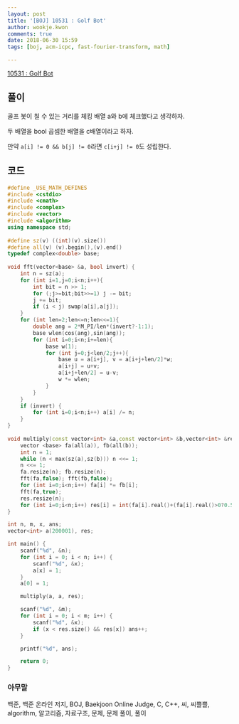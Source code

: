 ```yaml
---
layout: post
title: '[BOJ] 10531 : Golf Bot'
author: wookje.kwon
comments: true
date: 2018-06-30 15:59
tags: [boj, acm-icpc, fast-fourier-transform, math]

---
```


[10531 : Golf Bot](https://www.acmicpc.net/problem/10531)  

## 풀이

골프 봇이 칠 수 있는 거리를 체킹 배열 a와 b에 체크했다고 생각하자.

두 배열을 bool 곱셈한 배열을 c배열이라고 하자.

만약 `a[i] != 0 && b[j] != 0`라면 `c[i+j] != 0`도 성립한다.

## 코드

```cpp
#define _USE_MATH_DEFINES
#include <cstdio>
#include <cmath>
#include <complex>
#include <vector>
#include <algorithm>
using namespace std;
 
#define sz(v) ((int)(v).size())
#define all(v) (v).begin(),(v).end()
typedef complex<double> base;
 
void fft(vector<base> &a, bool invert) {
    int n = sz(a);
    for (int i=1,j=0;i<n;i++){
        int bit = n >> 1;
        for (;j>=bit;bit>>=1) j -= bit;
        j += bit;
        if (i < j) swap(a[i],a[j]);
    }
    for (int len=2;len<=n;len<<=1){
        double ang = 2*M_PI/len*(invert?-1:1);
        base wlen(cos(ang),sin(ang));
        for (int i=0;i<n;i+=len){
            base w(1);
            for (int j=0;j<len/2;j++){
                base u = a[i+j], v = a[i+j+len/2]*w;
                a[i+j] = u+v;
                a[i+j+len/2] = u-v;
                w *= wlen;
            }
        }
    }
    if (invert) {
        for (int i=0;i<n;i++) a[i] /= n;
    }
}
 
void multiply(const vector<int> &a,const vector<int> &b,vector<int> &res) {
    vector <base> fa(all(a)), fb(all(b));
    int n = 1;
    while (n < max(sz(a),sz(b))) n <<= 1;
    n <<= 1;
    fa.resize(n); fb.resize(n);
    fft(fa,false); fft(fb,false);
    for (int i=0;i<n;i++) fa[i] *= fb[i];
    fft(fa,true);
    res.resize(n);
    for (int i=0;i<n;i++) res[i] = int(fa[i].real()+(fa[i].real()>0?0.5:-0.5));
}

int n, m, x, ans;
vector<int> a(200001), res;

int main() {
    scanf("%d", &n);
    for (int i = 0; i < n; i++) {
        scanf("%d", &x);
        a[x] = 1;
    }
    a[0] = 1;

    multiply(a, a, res);

    scanf("%d", &m);
    for (int i = 0; i < m; i++) {
        scanf("%d", &x);
        if (x < res.size() && res[x]) ans++;
    }

    printf("%d", ans);

    return 0;
}
```

### 아무말  
백준, 백준 온라인 저지, BOJ, Baekjoon Online Judge, C, C++, 씨, 씨쁠쁠, algorithm, 알고리즘, 자료구조, 문제, 문제 풀이, 풀이
